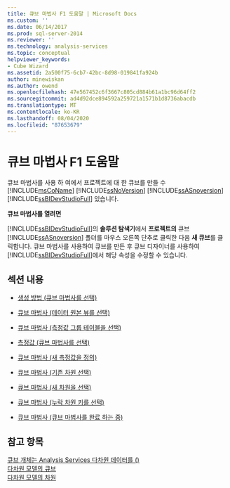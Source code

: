 ```yaml
---
title: 큐브 마법사 F1 도움말 | Microsoft Docs
ms.custom: ''
ms.date: 06/14/2017
ms.prod: sql-server-2014
ms.reviewer: ''
ms.technology: analysis-services
ms.topic: conceptual
helpviewer_keywords:
- Cube Wizard
ms.assetid: 2a500f75-6cb7-42bc-8d98-019841fa924b
author: minewiskan
ms.author: owend
ms.openlocfilehash: 47e567452c6f3667c805cd884b61a1bc96d64ff2
ms.sourcegitcommit: ad4d92dce894592a259721a1571b1d8736abacdb
ms.translationtype: MT
ms.contentlocale: ko-KR
ms.lasthandoff: 08/04/2020
ms.locfileid: "87653679"
---
```

# <a name="cube-wizard-f1-help"></a>큐브 마법사 F1 도움말
  큐브 마법사를 사용 하 여에서 프로젝트에 대 한 큐브를 만들 수 [!INCLUDE[msCoName](../includes/msconame-md.md)] [!INCLUDE[ssNoVersion](../includes/ssnoversion-md.md)] [!INCLUDE[ssASnoversion](../includes/ssasnoversion-md.md)] [!INCLUDE[ssBIDevStudioFull](../includes/ssbidevstudiofull-md.md)] 있습니다.  
  
 **큐브 마법사를 열려면**  
  
 [!INCLUDE[ssBIDevStudioFull](../includes/ssbidevstudiofull-md.md)]의 **솔루션 탐색기**에서 **프로젝트의** 큐브 [!INCLUDE[ssASnoversion](../includes/ssasnoversion-md.md)] 폴더를 마우스 오른쪽 단추로 클릭한 다음 **새 큐브**를 클릭합니다. 큐브 마법사를 사용하여 큐브를 만든 후 큐브 디자이너를 사용하여 [!INCLUDE[ssBIDevStudioFull](../includes/ssbidevstudiofull-md.md)]에서 해당 속성을 수정할 수 있습니다.  
  
## <a name="in-this-section"></a>섹션 내용  
  
-   [생성 방법 &#40;큐브 마법사를 선택&#41;](select-creation-method-cube-wizard.md)  
  
-   [큐브 마법사 &#40;데이터 원본 뷰를 선택&#41;](select-a-data-source-view-cube-wizard.md)  
  
-   [큐브 마법사 &#40;측정값 그룹 테이블을 선택&#41;](select-measure-group-tables-cube-wizard.md)  
  
-   [측정값 &#40;큐브 마법사를 선택&#41;](select-measures-cube-wizard.md)  
  
-   [큐브 마법사 &#40;새 측정값을 정의&#41;](define-new-measures-cube-wizard.md)  
  
-   [큐브 마법사 &#40;기존 차원 선택&#41;](select-existing-dimensions-cube-wizard.md)  
  
-   [큐브 마법사 &#40;새 차원을 선택&#41;](select-new-dimensions-cube-wizard.md)  
  
-   [큐브 마법사 &#40;누락 차원 키를 선택&#41;](select-missing-dimension-keys-cube-wizard.md)  
  
-   [큐브 마법사 &#40;큐브 마법사를 완료 하는 중&#41;](completing-the-wizard-cube-wizard.md)  
  
## <a name="see-also"></a>참고 항목  
 [큐브 개체는 Analysis Services 다차원 데이터를 &#40;&#41;](multidimensional-models-olap-logical-cube-objects/cube-objects-analysis-services-multidimensional-data.md)   
 [다차원 모델의 큐브](multidimensional-models/cubes-in-multidimensional-models.md)   
 [다차원 모델의 차원](multidimensional-models/dimensions-in-multidimensional-models.md)  
  
  
